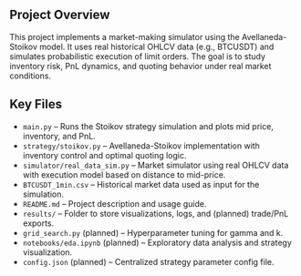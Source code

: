##  Project Overview

This project implements a  market-making simulator using the Avellaneda-Stoikov model. It uses real historical OHLCV data (e.g., BTCUSDT) and simulates probabilistic execution of limit orders. The goal is to study inventory risk, PnL dynamics, and quoting behavior under real market conditions.

##  Key Files

- `main.py` – Runs the Stoikov strategy simulation and plots mid price, inventory, and PnL.
- `strategy/stoikov.py` – Avellaneda-Stoikov implementation with inventory control and optimal quoting logic.
- `simulator/real_data_sim.py` – Market simulator using real OHLCV data with execution model based on distance to mid-price.
- `BTCUSDT_1min.csv` – Historical market data used as input for the simulation.
- `README.md` – Project description and usage guide.
- `results/` – Folder to store visualizations, logs, and (planned) trade/PnL exports.
- `grid_search.py` (planned) – Hyperparameter tuning for gamma and k.
- `notebooks/eda.ipynb` (planned) – Exploratory data analysis and strategy visualization.
- `config.json` (planned) – Centralized strategy parameter config file.

